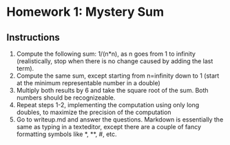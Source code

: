 # Homework 1: Mystery Sum

## Instructions

1. Compute the following sum: 1/(n*n), as n goes from 1 to infinity (realistically, stop when there is no change caused by adding the last term).
2. Compute the same sum, except starting from n=infinity down to 1 (start at the minimum representable number in a double)
3. Multiply both results by 6 and take the square root of the sum. Both numbers should be recognizeable.
4. Repeat steps 1-2, implementing the computation using only long doubles, to maximize the precision of the computation
5. Go to writeup.md and answer the questions. Markdown is essentially the same as typing in a texteditor, except there are a couple of fancy formatting symbols like \*, \*\*, #, etc.
